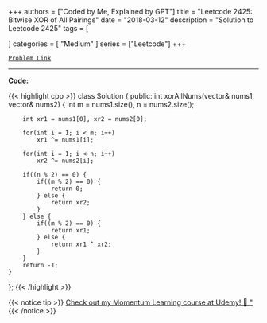 
+++
authors = ["Coded by Me, Explained by GPT"]
title = "Leetcode 2425: Bitwise XOR of All Pairings"
date = "2018-03-12"
description = "Solution to Leetcode 2425"
tags = [
    
]
categories = [
    "Medium"
]
series = ["Leetcode"]
+++



[`Problem Link`](https://leetcode.com/problems/bitwise-xor-of-all-pairings/description/)

---

**Code:**

{{< highlight cpp >}}
class Solution {
public:
    int xorAllNums(vector<int>& nums1, vector<int>& nums2) {
        int m = nums1.size(), n = nums2.size();
        
        int xr1 = nums1[0], xr2 = nums2[0];
        
        for(int i = 1; i < m; i++)
            xr1 ^= nums1[i];
        
        for(int i = 1; i < n; i++)
            xr2 ^= nums2[i];

        if((n % 2) == 0) {
            if((m % 2) == 0) {
                return 0;
            } else {
                return xr2;
            }
        } else {
            if((m % 2) == 0) {
                return xr1;
            } else {
                return xr1 ^ xr2;
            }            
        }
        return -1;
    }
};
{{< /highlight >}}



{{< notice tip >}}
[Check out my Momentum Learning course at Udemy! 🚀 "](https://www.udemy.com/course/blind-75-the-data-structures-and-algorithms-essentials/)
{{< /notice >}}

